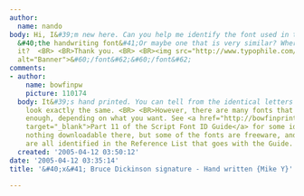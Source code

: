 ```yaml
---
author:
  name: nando
body: Hi, I&#39;m new here. Can you help me identify the font used in this banner?
  &#40;the handwriting font&#41;Or maybe one that is very similar? Where can I find
  it?  <BR> <BR>Thank you. <BR> <BR><img src="http://www.typophile.com/forums/messages/83/69504.jpg"
  alt="Banner">&#60;/font&#62;&#60;/font&#62;
comments:
- author:
    name: bowfinpw
    picture: 110174
  body: It&#39;s hand printed. You can tell from the identical letters that don&#39;t
    look exactly the same. <BR> <BR>However, there are many fonts that might be similar
    enough, depending on what you want. See <a href="http://bowfinprintworks.com/Script11Pg1.html"
    target="_blank">Part 11 of the Script Font ID Guide</a> for some ideas. There&#39;s
    nothing downloadable there, but some of the fonts are freeware, and the sources
    are all identified in the Reference List that goes with the Guide.
  created: '2005-04-12 03:50:12'
date: '2005-04-12 03:35:14'
title: '&#40;x&#41; Bruce Dickinson signature - Hand written {Mike Y}'

---
```

